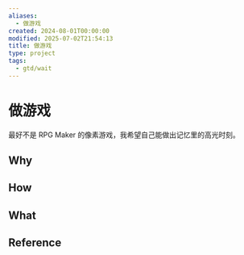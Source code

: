 ```yaml
---
aliases:
  - 做游戏
created: 2024-08-01T00:00:00
modified: 2025-07-02T21:54:13
title: 做游戏
type: project
tags:
  - gtd/wait
---
```


# 做游戏

最好不是 RPG Maker 的像素游戏，我希望自己能做出记忆里的高光时刻。

## Why

## How

## What

## Reference
